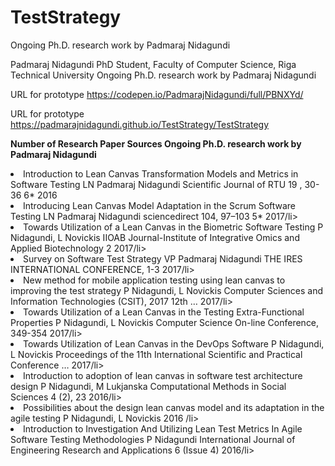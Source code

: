 # TestStrategy
Ongoing Ph.D. research work by Padmaraj Nidagundi

Padmaraj Nidagundi
PhD Student, Faculty of Computer Science, Riga Technical University
Ongoing Ph.D. research work by Padmaraj Nidagundi

URL for prototype
https://codepen.io/PadmarajNidagundi/full/PBNXYd/

URL for prototype
https://padmarajnidagundi.github.io/TestStrategy/TestStrategy

<b> Number of Research Paper Sources 
Ongoing Ph.D. research work by Padmaraj Nidagundi </b>

<li> Introduction to Lean Canvas Transformation Models and Metrics in Software Testing LN Padmaraj Nidagundi Scientific Journal of RTU 19 , 30-36	6*	2016</li> 

<li> Introducing Lean Canvas Model Adaptation in the Scrum Software Testing LN Padmaraj Nidagundi sciencedirect 104, 97–103	5*	2017/li>

<li> Towards Utilization of a Lean Canvas in the Biometric Software Testing P Nidagundi, L Novickis IIOAB Journal-Institute of Integrative Omics and Applied Biotechnology	2	2017/li>

<li> Survey on Software Test Strategy VP Padmaraj Nidagundi THE IRES INTERNATIONAL CONFERENCE, 1-3	2017/li>

<li> New method for mobile application testing using lean canvas to improving the test strategy P Nidagundi, L Novickis Computer Sciences and Information Technologies (CSIT), 2017 12th …	2017/li>

<li> Towards Utilization of a Lean Canvas in the Testing Extra-Functional Properties P Nidagundi, L Novickis Computer Science On-line Conference, 349-354	2017/li>

<li> Towards Utilization of Lean Canvas in the DevOps Software P Nidagundi, L Novickis Proceedings of the 11th International Scientific and Practical Conference …	2017/li>

<li> Introduction to adoption of lean canvas in software test architecture design P Nidagundi, M Lukjanska Computational Methods in Social Sciences 4 (2), 23	2016/li>

<li> Possibilities about the design lean canvas model and its adaptation in the agile testing P Nidagundi, L Novickis 2016 /li>

<li> Introduction to Investigation And Utilizing Lean Test Metrics In Agile Software Testing Methodologies P Nidagundi International Journal of Engineering Research and Applications 6 (Issue 4) 2016/li>

